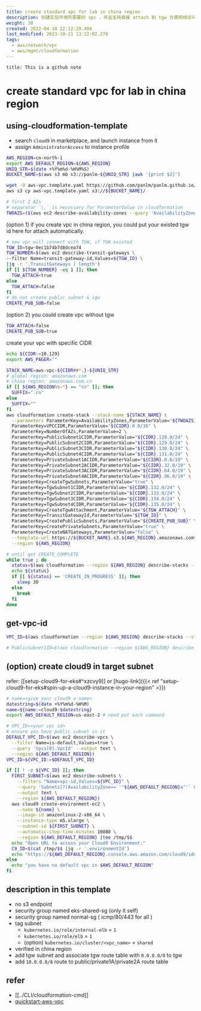 ```yaml
---
title: create standard vpc for lab in china region
description: 创建实验环境所需要的 vpc ，并且支持直接 attach 到 tgw 方便网络访问
weight: 30
created: 2022-04-10 22:12:29.404
last_modified: 2023-10-21 13:22:02.278
tags:
  - aws/network/vpc
  - aws/mgmt/cloudformation
---
```


```ad-attention
title: This is a github note

```

# create standard vpc for lab in china region

## using-cloudformation-template

- search `cloud9` in marketplace, and launch instance from it
- assign `AdministratorAccess` to instance profile

```sh
AWS_REGION=cn-north-1
export AWS_DEFAULT_REGION=${AWS_REGION}
UNIQ_STR=$(date +%Y%m%d-%H%M%S)
BUCKET_NAME=$(aws s3 mb s3://panlm-${UNIQ_STR} |awk '{print $2}')

wget -O aws-vpc.template.yaml https://github.com/panlm/panlm.github.io/raw/main/content/100-eks-infra/110-eks-cluster/aws-vpc.template.yaml
aws s3 cp aws-vpc.template.yaml s3://${BUCKET_NAME}/

# first 2 AZs
# separator `\,` is necessary for ParameterValue in cloudformation
TWOAZS=($(aws ec2 describe-availability-zones --query 'AvailabilityZones[].ZoneName' --output text |xargs -n 1 |sed -n '1,2p' |xargs |sed 's/ /\\,/g'))

```

(option 1) if you create vpc in china region, you could put your existed tgw id here for attach automatically.
```sh
# new vpc will connect with TGW, if TGW existed
TGW_ID=tgw-0ec1b74b7d8dcea74
TGW_NUMBER=$(aws ec2 describe-transit-gateways \
--filter Name=transit-gateway-id,Values=${TGW_ID} \
|jq -r '.TransitGateways | length')
if [[ ${TGW_NUMBER} -eq 1 ]]; then
  TGW_ATTACH=true
else
  TGW_ATTACH=false
fi
# do not create public subnet & igw
CREATE_PUB_SUB=false

```

(option 2) you could create vpc without tgw
```sh
TGW_ATTACH=false
CREATE_PUB_SUB=true
```

create your vpc with specific CIDR
```sh
echo ${CIDR:=10.129}
export AWS_PAGER=""

STACK_NAME=aws-vpc-${CIDR##*.}-${UNIQ_STR}
# global region: amazonaws.com
# china region: amazonaws.com.cn
if [[ ${AWS_REGION%%-*} == "cn" ]]; then
  SUFFIX=".cn"
else
  SUFFIX=""
fi
aws cloudformation create-stack --stack-name ${STACK_NAME} \
  --parameters ParameterKey=AvailabilityZones,ParameterValue="${TWOAZS}" \
  ParameterKey=VPCCIDR,ParameterValue="${CIDR}.0.0/16" \
  ParameterKey=NumberOfAZs,ParameterValue=2 \
  ParameterKey=PublicSubnet1CIDR,ParameterValue="${CIDR}.128.0/24" \
  ParameterKey=PublicSubnet2CIDR,ParameterValue="${CIDR}.129.0/24" \
  ParameterKey=PublicSubnet3CIDR,ParameterValue="${CIDR}.130.0/24" \
  ParameterKey=PublicSubnet4CIDR,ParameterValue="${CIDR}.131.0/24" \
  ParameterKey=PrivateSubnet1ACIDR,ParameterValue="${CIDR}.0.0/19" \
  ParameterKey=PrivateSubnet2ACIDR,ParameterValue="${CIDR}.32.0/19" \
  ParameterKey=PrivateSubnet3ACIDR,ParameterValue="${CIDR}.64.0/19" \
  ParameterKey=PrivateSubnet4ACIDR,ParameterValue="${CIDR}.96.0/19" \
  ParameterKey=CreateTgwSubnets,ParameterValue="true" \
  ParameterKey=TgwSubnet1CIDR,ParameterValue="${CIDR}.132.0/24" \
  ParameterKey=TgwSubnet2CIDR,ParameterValue="${CIDR}.133.0/24" \
  ParameterKey=TgwSubnet3CIDR,ParameterValue="${CIDR}.134.0/24" \
  ParameterKey=TgwSubnet4CIDR,ParameterValue="${CIDR}.135.0/24" \
  ParameterKey=CreateTgwAttachment,ParameterValue="${TGW_ATTACH}" \
  ParameterKey=TransitGatewayId,ParameterValue="${TGW_ID}" \
  ParameterKey=CreatePublicSubnets,ParameterValue="${CREATE_PUB_SUB}" \
  ParameterKey=CreatePrivateSubnets,ParameterValue="true" \
  ParameterKey=CreateNATGateways,ParameterValue="false" \
  --template-url https://${BUCKET_NAME}.s3.${AWS_REGION}.amazonaws.com${SUFFIX}/aws-vpc.template.yaml \
  --region ${AWS_REGION}

# until get CREATE_COMPLETE
while true ; do
  status=$(aws cloudformation --region ${AWS_REGION} describe-stacks --stack-name ${STACK_NAME} --query 'Stacks[0].StackStatus' --output text)
  echo ${status}
  if [[ ${status} == 'CREATE_IN_PROGRESS' ]]; then
    sleep 30
  else
    break
  fi
done

```

## get-vpc-id

```sh
VPC_ID=$(aws cloudformation --region ${AWS_REGION} describe-stacks --stack-name ${STACK_NAME} --query 'Stacks[0].Outputs[?OutputKey==`VPCID`].OutputValue' --output text)

# PublicSubnet1ID=$(aws cloudformation --region ${AWS_REGION} describe-stacks --stack-name ${STACK_NAME} --query 'Stacks[0].Outputs[?OutputKey==`PublicSubnet1ID`].OutputValue' --output text)

```

## (option) create cloud9 in target subnet 
refer: [[setup-cloud9-for-eks#^xzcvy9]] or [hugo-link]({{< ref "setup-cloud9-for-eks#spin-up-a-cloud9-instance-in-your-region" >}}) 

```sh
# name=<give your cloud9 a name>
datestring=$(date +%Y%m%d-%H%M)
name=${name:=cloud9-$datestring}
export AWS_DEFAULT_REGION=us-east-2 # need put each command

# VPC_ID=<your vpc id> 
# ensure you have public subnet in it
DEFAULT_VPC_ID=$(aws ec2 describe-vpcs \
  --filter Name=is-default,Values=true \
  --query 'Vpcs[0].VpcId' --output text \
  --region ${AWS_DEFAULT_REGION})
VPC_ID=${VPC_ID:=$DEFAULT_VPC_ID}

if [[ ! -z ${VPC_ID} ]]; then
  FIRST_SUBNET=$(aws ec2 describe-subnets \
    --filters "Name=vpc-id,Values=${VPC_ID}" \
    --query 'Subnets[?(AvailabilityZone==`'"${AWS_DEFAULT_REGION}a"'` && MapPublicIpOnLaunch==`true`)].SubnetId' \
    --output text \
    --region ${AWS_DEFAULT_REGION})
  aws cloud9 create-environment-ec2 \
    --name ${name} \
    --image-id amazonlinux-2-x86_64 \
    --instance-type m5.xlarge \
    --subnet-id ${FIRST_SUBNET} \
    --automatic-stop-time-minutes 10080 \
    --region ${AWS_DEFAULT_REGION} |tee /tmp/$$
  echo "Open URL to access your Cloud9 Environment:"
  C9_ID=$(cat /tmp/$$ |jq -r '.environmentId')
  echo "https://${AWS_DEFAULT_REGION}.console.aws.amazon.com/cloud9/ide/${C9_ID}"
else
  echo "you have no default vpc in $AWS_DEFAULT_REGION"
fi

```

## description in this template

- no s3 endpoint
- security group named eks-shared-sg (only it self)
- security group named normal-sg ( icmp/80/443 for all )
- tag subnet 
    - `kubernetes.io/role/internal-elb` = `1`
    - `kubernetes.io/role/elb` = `1`
    - (option) `kubernetes.io/cluster/<vpc_name>` = `shared`
- verified in china region
- add tgw subnet and associate tgw route table with `0.0.0.0/0` to tgw
- add `10.0.0.0/8` route to public/private1A/private2A route table

## refer

- [[../CLI/cloudformation-cmd]] 
- [quickstart-aws-vpc](https://aws-quickstart.github.io/quickstart-aws-vpc/) 




